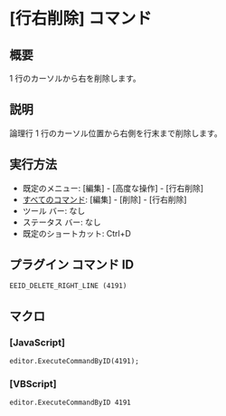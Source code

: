 # \[行右削除\] コマンド

## 概要

1 行のカーソルから右を削除します。

## 説明

論理行 1 行のカーソル位置から右側を行末まで削除します。

## 実行方法

- 既定のメニュー: \[編集\] \- \[高度な操作\] \- \[行右削除\]
- [すべてのコマンド](../../glossary/allcommands): \[編集\] \- \[削除\] \- \[行右削除\]
- ツール バー: なし
- ステータス バー: なし
- 既定のショートカット: Ctrl+D

## プラグイン コマンド ID

```
EEID_DELETE_RIGHT_LINE (4191)```

## マクロ

### \[JavaScript\]

```
editor.ExecuteCommandByID(4191);
```

### \[VBScript\]

```
editor.ExecuteCommandByID 4191
```
